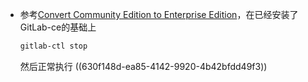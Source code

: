 - 参考[Convert Community Edition to Enterprise Edition](https://docs.gitlab.com/ee/update/package/convert_to_ee.html)，在已经安装了GitLab-ce的基础上
  ```bash
  gitlab-ctl stop
  ```
  然后正常执行 ((630f148d-ea85-4142-9920-4b42bfdd49f3))